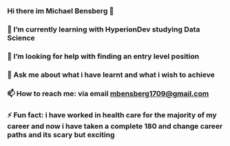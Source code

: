 ### Hi there im Michael Bensberg 👋

### 🌱 I’m currently learning with HyperionDev studying Data Science 
### 🤔 I’m looking for help with finding an entry level position 
### 💬 Ask me about what i have learnt and what i wish to achieve
### 📫 How to reach me: via email mbensberg1709@gmail.com
### ⚡ Fun fact: i have worked in health care for the majority of my career and now i have taken a complete 180 and change career paths and its scary but exciting 

<!--
**MBensberg/MBensberg** is a ✨ _special_ ✨ repository because its `README.md` (this file) appears on your GitHub profile.

Here are some ideas to get you started:


